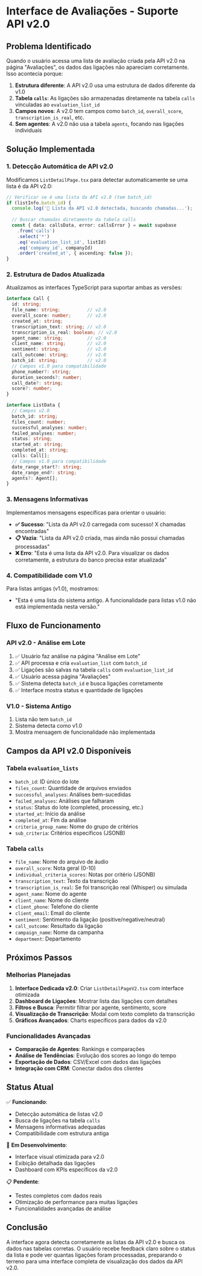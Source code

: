 # Interface de Avaliações - Suporte API v2.0

## Problema Identificado

Quando o usuário acessa uma lista de avaliação criada pela API v2.0 na página "Avaliações", os dados das ligações não apareciam corretamente. Isso acontecia porque:

1. **Estrutura diferente**: A API v2.0 usa uma estrutura de dados diferente da v1.0
2. **Tabela `calls`**: As ligações são armazenadas diretamente na tabela `calls` vinculadas ao `evaluation_list_id`
3. **Campos novos**: A v2.0 tem campos como `batch_id`, `overall_score`, `transcription_is_real`, etc.
4. **Sem agentes**: A v2.0 não usa a tabela `agents`, focando nas ligações individuais

## Solução Implementada

### 1. Detecção Automática de API v2.0

Modificamos `ListDetailPage.tsx` para detectar automaticamente se uma lista é da API v2.0:

```typescript
// Verificar se é uma lista da API v2.0 (tem batch_id)
if (listInfo.batch_id) {
  console.log('🚀 Lista da API v2.0 detectada, buscando chamadas...');
  
  // Buscar chamadas diretamente da tabela calls
  const { data: callsData, error: callsError } = await supabase
    .from('calls')
    .select('*')
    .eq('evaluation_list_id', listId)
    .eq('company_id', companyId)
    .order('created_at', { ascending: false });
}
```

### 2. Estrutura de Dados Atualizada

Atualizamos as interfaces TypeScript para suportar ambas as versões:

```typescript
interface Call {
  id: string;
  file_name: string;          // v2.0
  overall_score: number;      // v2.0
  created_at: string;
  transcription_text: string; // v2.0
  transcription_is_real: boolean; // v2.0
  agent_name: string;         // v2.0
  client_name: string;        // v2.0
  sentiment: string;          // v2.0
  call_outcome: string;       // v2.0
  batch_id: string;           // v2.0
  // Campos v1.0 para compatibilidade
  phone_number?: string;
  duration_seconds?: number;
  call_date?: string;
  score?: number;
}

interface ListData {
  // Campos v2.0
  batch_id: string;
  files_count: number;
  successful_analyses: number;
  failed_analyses: number;
  status: string;
  started_at: string;
  completed_at: string;
  calls: Call[];
  // Campos v1.0 para compatibilidade
  date_range_start?: string;
  date_range_end?: string;
  agents?: Agent[];
}
```

### 3. Mensagens Informativas

Implementamos mensagens específicas para orientar o usuário:

- **✅ Sucesso**: "Lista da API v2.0 carregada com sucesso! X chamadas encontradas"
- **📋 Vazia**: "Lista da API v2.0 criada, mas ainda não possui chamadas processadas"
- **❌ Erro**: "Esta é uma lista da API v2.0. Para visualizar os dados corretamente, a estrutura do banco precisa estar atualizada"

### 4. Compatibilidade com V1.0

Para listas antigas (v1.0), mostramos:
- "Esta é uma lista do sistema antigo. A funcionalidade para listas v1.0 não está implementada nesta versão."

## Fluxo de Funcionamento

### API v2.0 - Análise em Lote
1. ✅ Usuário faz análise na página "Análise em Lote"
2. ✅ API processa e cria `evaluation_list` com `batch_id`
3. ✅ Ligações são salvas na tabela `calls` com `evaluation_list_id`
4. ✅ Usuário acessa página "Avaliações"
5. ✅ Sistema detecta `batch_id` e busca ligações corretamente
6. ✅ Interface mostra status e quantidade de ligações

### V1.0 - Sistema Antigo
1. Lista não tem `batch_id`
2. Sistema detecta como v1.0
3. Mostra mensagem de funcionalidade não implementada

## Campos da API v2.0 Disponíveis

### Tabela `evaluation_lists`
- `batch_id`: ID único do lote
- `files_count`: Quantidade de arquivos enviados
- `successful_analyses`: Análises bem-sucedidas
- `failed_analyses`: Análises que falharam
- `status`: Status do lote (completed, processing, etc.)
- `started_at`: Início da análise
- `completed_at`: Fim da análise
- `criteria_group_name`: Nome do grupo de critérios
- `sub_criteria`: Critérios específicos (JSONB)

### Tabela `calls`
- `file_name`: Nome do arquivo de áudio
- `overall_score`: Nota geral (0-10)
- `individual_criteria_scores`: Notas por critério (JSONB)
- `transcription_text`: Texto da transcrição
- `transcription_is_real`: Se foi transcrição real (Whisper) ou simulada
- `agent_name`: Nome do agente
- `client_name`: Nome do cliente
- `client_phone`: Telefone do cliente
- `client_email`: Email do cliente
- `sentiment`: Sentimento da ligação (positive/negative/neutral)
- `call_outcome`: Resultado da ligação
- `campaign_name`: Nome da campanha
- `department`: Departamento

## Próximos Passos

### Melhorias Planejadas
1. **Interface Dedicada v2.0**: Criar `ListDetailPageV2.tsx` com interface otimizada
2. **Dashboard de Ligações**: Mostrar lista das ligações com detalhes
3. **Filtros e Busca**: Permitir filtrar por agente, sentimento, score
4. **Visualização de Transcrição**: Modal com texto completo da transcrição
5. **Gráficos Avançados**: Charts específicos para dados da v2.0

### Funcionalidades Avançadas
- **Comparação de Agentes**: Rankings e comparações
- **Análise de Tendências**: Evolução dos scores ao longo do tempo
- **Exportação de Dados**: CSV/Excel com dados das ligações
- **Integração com CRM**: Conectar dados dos clientes

## Status Atual

✅ **Funcionando**:
- Detecção automática de listas v2.0
- Busca de ligações na tabela `calls`
- Mensagens informativas adequadas
- Compatibilidade com estrutura antiga

🔄 **Em Desenvolvimento**:
- Interface visual otimizada para v2.0
- Exibição detalhada das ligações
- Dashboard com KPIs específicos da v2.0

📋 **Pendente**:
- Testes completos com dados reais
- Otimização de performance para muitas ligações
- Funcionalidades avançadas de análise

## Conclusão

A interface agora detecta corretamente as listas da API v2.0 e busca os dados nas tabelas corretas. O usuário recebe feedback claro sobre o status da lista e pode ver quantas ligações foram processadas, preparando o terreno para uma interface completa de visualização dos dados da API v2.0. 